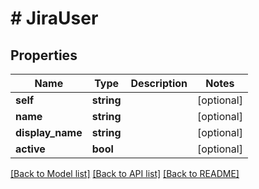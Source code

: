 # # JiraUser

## Properties

Name | Type | Description | Notes
------------ | ------------- | ------------- | -------------
**self** | **string** |  | [optional] 
**name** | **string** |  | [optional] 
**display_name** | **string** |  | [optional] 
**active** | **bool** |  | [optional] 

[[Back to Model list]](../../README.md#documentation-for-models) [[Back to API list]](../../README.md#documentation-for-api-endpoints) [[Back to README]](../../README.md)


